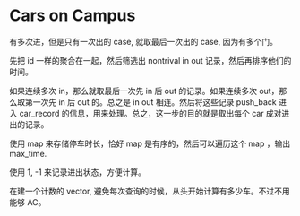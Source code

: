 # Cars on Campus

有多次进，但是只有一次出的 case, 就取最后一次出的 case, 因为有多个门。

先把 id 一样的聚合在一起，然后筛选出 nontrival in out 记录，然后再排序他们的时间。

如果连续多次 in，那么就取最后一次先 in 后 out 的记录。如果连续多次 out，那么取第一次先 in 后 out 的。总之是 in out 相连。然后将这些记录 push_back 进入 car_record 的信息，用来处理。总之，这一步的目的就是取出每个 car 成对进出的记录。

使用 map 来存储停车时长，恰好 map 是有序的，然后可以遍历这个 map ，输出 max_time.

使用 1, -1 来记录进出状态，方便计算。

在建一个计数的 vector, 避免每次查询的时候，从头开始计算有多少车。不过不用能够 AC。